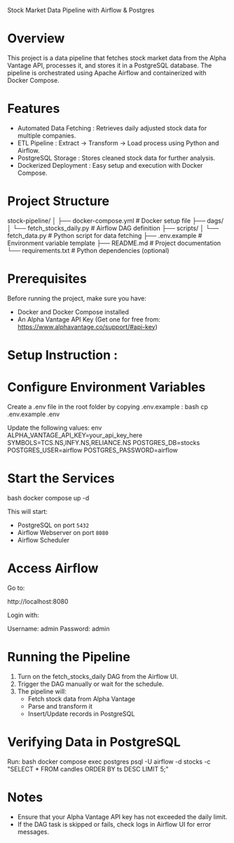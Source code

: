 Stock Market Data Pipeline with Airflow & Postgres

# Overview

This project is a data pipeline that fetches stock market data from the Alpha Vantage API, processes it, and stores it in a PostgreSQL database. The pipeline is orchestrated using Apache Airflow and containerized with Docker Compose.

# Features

- Automated Data Fetching : Retrieves daily adjusted stock data for multiple companies.
- ETL Pipeline : Extract → Transform → Load process using Python and Airflow.
- PostgreSQL Storage : Stores cleaned stock data for further analysis.
- Dockerized Deployment : Easy setup and execution with Docker Compose.

# Project Structure

stock-pipeline/
│
├── docker-compose.yml # Docker setup file
├── dags/
│ └── fetch_stocks_daily.py # Airflow DAG definition
├── scripts/
│ └── fetch_data.py # Python script for data fetching
├── .env.example # Environment variable template
├── README.md # Project documentation
└── requirements.txt # Python dependencies (optional)

# Prerequisites

Before running the project, make sure you have:

- Docker and Docker Compose installed
- An Alpha Vantage API Key (Get one for free from: https://www.alphavantage.co/support/#api-key)

# Setup Instruction :

# Configure Environment Variables

Create a .env file in the root folder by copying .env.example :
bash
cp .env.example .env

Update the following values:
env
ALPHA_VANTAGE_API_KEY=your_api_key_here
SYMBOLS=TCS.NS,INFY.NS,RELIANCE.NS
POSTGRES_DB=stocks
POSTGRES_USER=airflow
POSTGRES_PASSWORD=airflow

# Start the Services

bash
docker compose up -d

This will start:

- PostgreSQL on port `5432`
- Airflow Webserver on port `8080`
- Airflow Scheduler

# Access Airflow

Go to:

http://localhost:8080

Login with:

Username: admin
Password: admin

# Running the Pipeline

1. Turn on the fetch_stocks_daily DAG from the Airflow UI.
2. Trigger the DAG manually or wait for the schedule.
3. The pipeline will:
   - Fetch stock data from Alpha Vantage
   - Parse and transform it
   - Insert/Update records in PostgreSQL

# Verifying Data in PostgreSQL

Run:
bash
docker compose exec postgres psql -U airflow -d stocks -c "SELECT \* FROM candles ORDER BY ts DESC LIMIT 5;"

# Notes

- Ensure that your Alpha Vantage API key has not exceeded the daily limit.
- If the DAG task is skipped or fails, check logs in Airflow UI for error messages.
